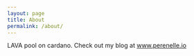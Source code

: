 ```yaml
---
layout: page
title: About
permalink: /about/
---
```


LAVA pool on cardano.
Check out my blog at www.perenelle.io
